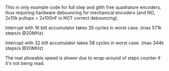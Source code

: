 This in only example code for full step and glith free quadrature encoders, thus requiring hardware debouncing for mechanical encoders (and NO, 2x10k pullups + 2x100nF is NOT correct debouncing).

Interrupt with 16 bitt accumulator takes 35 cycles in worst case. (max 571k steps/s @20MHz)

Interrupt with 32 bitt accumulator takes 58 cycles in worst case. (max 344k steps/s @20MHz)

The real allowable speed is slower due to wrap-around of steps counter if it's not being read.

